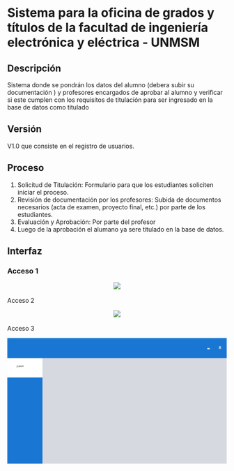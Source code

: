# Sistema para la oficina de grados y títulos de la facultad de ingeniería electrónica y eléctrica - UNMSM

## Descripción
Sistema donde se pondrán los datos del alumno (debera subir su documentación ) y profesores encargados de aprobar al alumno  y verificar si este cumplen con los requisitos de titulación para ser ingresado en la base de datos como titulado

## Versión
V1.0 que consiste en el registro de usuarios.

## Proceso
1. Solicitud de Titulación: Formulario para que los estudiantes soliciten iniciar el proceso.
2. Revisión de documentación por los profesores: Subida de documentos necesarios (acta de examen, proyecto final, etc.) por parte de los estudiantes.
3. Evaluación y Aprobación: Por parte del profesor
4. Luego de la aprobación el alumano ya sere titulado en la base de datos.

## Interfaz
### Acceso 1
<p align="center">
  <img width="auto" height="auto" src="https://github.com/Marisol-137/Naves-Espaciales-SM-C-plusplus/blob/main/explosi%C3%B3n%20de%20la%20estrella%20cedafi.jpeg">
</p>

Acceso 2
<p align="center">
  <img width="auto" height="auto" src="[https://github.com/Marisol-137/Naves-Espaciales-SM-C-plusplus/blob/main/explosi%C3%B3n%20de%20la%20estrella%20cedafi.jpeg](https://github.com/Marisol-137/Proy_FIEE_OGT/blob/main/acceso2.jpeg)">
</p>
Acceso 3
<p align="center">
  <img width="auto" height="auto" src="https://github.com/Marisol-137/Proy_FIEE_OGT/blob/main/acceso3.jpeg">
</p>
